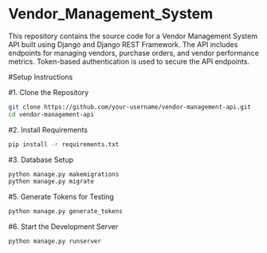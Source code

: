 # Vendor_Management_System

This repository contains the source code for a Vendor Management System API built using Django and Django REST Framework. The API includes endpoints for managing vendors, purchase orders, and vendor performance metrics. Token-based authentication is used to secure the API endpoints.

#Setup Instructions

#1. Clone the Repository
```bash
git clone https://github.com/your-username/vendor-management-api.git
cd vendor-management-api
```

#2. Install Requirements

```bash
pip install -r requirements.txt
```

#3. Database Setup

```bash
python manage.py makemigrations
python manage.py migrate
```

#5. Generate Tokens for Testing

```bash
python manage.py generate_tokens
```

#6. Start the Development Server

```bash
python manage.py runserver
```
